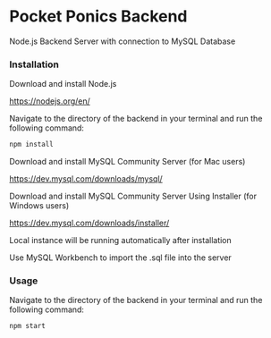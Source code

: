 # Pocket Ponics Backend

Node.js Backend Server with connection to MySQL Database

### Installation

Download and install Node.js 

https://nodejs.org/en/

Navigate to the directory of the backend in your terminal and run the following command:
```bash
npm install
```

Download and install MySQL Community Server (for Mac users)

https://dev.mysql.com/downloads/mysql/

Download and install MySQL Community Server Using Installer (for Windows users)

https://dev.mysql.com/downloads/installer/

Local instance will be running automatically after installation

Use MySQL Workbench to import the .sql file into the server

### Usage

Navigate to the directory of the backend in your terminal and run the following command:
```python
npm start
```
